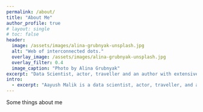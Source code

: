 ```yaml
---
permalink: /about/
title: "About Me"
author_profile: true
# layout: single
# toc: false
header:
  image: /assets/images/alina-grubnyak-unsplash.jpg
  alt: "Web of interconnected dots."
  overlay_image: /assets/images/alina-grubnyak-unsplash.jpg
  overlay_filter: 0.4
  image_caption: "Photo by Alina Grubnyak"
excerpt: "Data Scientist, actor, traveller and an author with extensive experience in research and data analytics for public sector initiatives."
intro:
  - excerpt: "Aayush Malik is a data scientist, actor, traveller, and an author with extensive experience in research and data analytics for public sector initiatives"
---
```


Some things about me